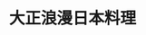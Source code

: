 ---
title: "大正浪漫日本料理"
description: "大正浪漫日本料理"
layout: shop
keywords:
  - 美食競賽
  - 台灣美食
  - 美食精選
datePublished: "2025-06-30"
dateModified: "2025-07-05"
city: "台北市"
district: "中山區"
address: "台北市中山區復興南路一段30巷1號"
phone: "0227720680"
geo: "25.046382572792798, 121.5434877645845"
google_map: "https://maps.app.goo.gl/ixRWfUEn4JqfgiBu7"
footinder: "https://footinder.com.tw/%e5%8f%b0%e5%8c%97%e5%b8%82%e4%b8%ad%e5%b1%b1%e5%8d%80/8442/"
official: "https://www.facebook.com/Taishouroman/"
award:
  - name: "500盤"
    year: "2024"
    entries:
      - dishes:
          - "烏龍冷麵"

---